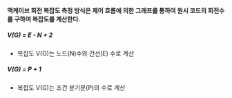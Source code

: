 #### 맥케이브 회전 복잡도 측정 방식은 제어 흐름에 의한 그래프를 통하여 원시 코드의 회전수를 구하여 복잡도를 계산한다.
##### V(G) = E - N + 2
- 복잡도 V(G)는 노드(N)수와 간선(E) 수로 계산
##### V(G) = P + 1
- 복잡도 V(G)는 조건 분기문(P)의 수로 계산
